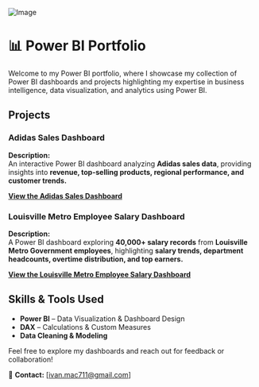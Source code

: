 
![Image](https://github.com/user-attachments/assets/8dff1c6c-85e4-458d-a573-83dd2a38e2a8)

# 📊 Power BI Portfolio

Welcome to my Power BI portfolio, where I showcase my collection of Power BI dashboards and projects highlighting my expertise in business intelligence, data visualization, and analytics using Power BI.

## Projects  

### **Adidas Sales Dashboard**  

**Description:**  
An interactive Power BI dashboard analyzing **Adidas sales data**, providing insights into **revenue, top-selling products, regional performance, and customer trends.**  

**[View the Adidas Sales Dashboard](https://github.com/ivanmu-1/PowerBI-Portfolio/tree/main/Adidas%20Sales)**  



### **Louisville Metro Employee Salary Dashboard**  

**Description:**  
A Power BI dashboard exploring **40,000+ salary records** from **Louisville Metro Government employees**, highlighting **salary trends, department headcounts, overtime distribution, and top earners.**  

**[View the Louisville Metro Employee Salary Dashboard](https://github.com/ivanmu-1/PowerBI-Portfolio/tree/main/Louisville%20Metro)**  



## Skills & Tools Used  
* **Power BI** – Data Visualization & Dashboard Design
* **DAX** – Calculations & Custom Measures
* **Data Cleaning & Modeling**  

Feel free to explore my dashboards and reach out for feedback or collaboration!   

📩 **Contact:** [ivan.mac711@gmail.com]  


